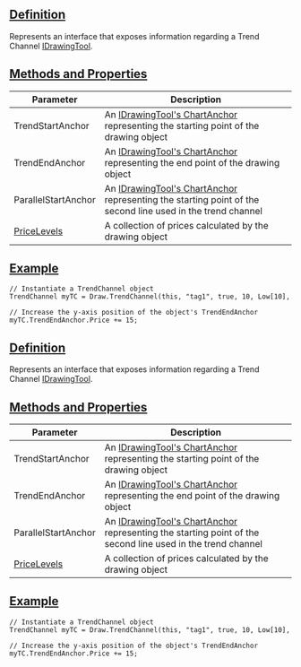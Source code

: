 ## [Definition](https://developer.ninjatrader.com/docs/desktop/trendchannel\#definition)

Represents an interface that exposes information regarding a Trend Channel [IDrawingTool](https://developer.ninjatrader.com/docs/desktop/idrawingtool).

## [Methods and Properties](https://developer.ninjatrader.com/docs/desktop/trendchannel\#methods-and-properties)

| Parameter | Description |
| --- | --- |
| TrendStartAnchor | An [IDrawingTool's ChartAnchor](https://developer.ninjatrader.com/docs/desktop/chartanchor) representing the starting point of the drawing object |
| TrendEndAnchor | An [IDrawingTool's ChartAnchor](https://developer.ninjatrader.com/docs/desktop/chartanchor) representing the end point of the drawing object |
| ParallelStartAnchor | An [IDrawingTool's ChartAnchor](https://developer.ninjatrader.com/docs/desktop/chartanchor) representing the starting point of the second line used in the trend channel |
| [PriceLevels](https://developer.ninjatrader.com/docs/desktop/pricelevels) | A collection of prices calculated by the drawing object |

## [Example](https://developer.ninjatrader.com/docs/desktop/trendchannel\#example)

```jsx-150469391 csharp
// Instantiate a TrendChannel object
TrendChannel myTC = Draw.TrendChannel(this, "tag1", true, 10, Low[10], 0, High[0], 10, High[10] + 5 * TickSize);

// Increase the y-axis position of the object's TrendEndAnchor
myTC.TrendEndAnchor.Price += 15;

```

## [Definition](https://developer.ninjatrader.com/docs/desktop/trendchannel\#definition)

Represents an interface that exposes information regarding a Trend Channel [IDrawingTool](https://developer.ninjatrader.com/docs/desktop/idrawingtool).

## [Methods and Properties](https://developer.ninjatrader.com/docs/desktop/trendchannel\#methods-and-properties)

| Parameter | Description |
| --- | --- |
| TrendStartAnchor | An [IDrawingTool's ChartAnchor](https://developer.ninjatrader.com/docs/desktop/chartanchor) representing the starting point of the drawing object |
| TrendEndAnchor | An [IDrawingTool's ChartAnchor](https://developer.ninjatrader.com/docs/desktop/chartanchor) representing the end point of the drawing object |
| ParallelStartAnchor | An [IDrawingTool's ChartAnchor](https://developer.ninjatrader.com/docs/desktop/chartanchor) representing the starting point of the second line used in the trend channel |
| [PriceLevels](https://developer.ninjatrader.com/docs/desktop/pricelevels) | A collection of prices calculated by the drawing object |

## [Example](https://developer.ninjatrader.com/docs/desktop/trendchannel\#example)

```jsx-150469391 csharp
// Instantiate a TrendChannel object
TrendChannel myTC = Draw.TrendChannel(this, "tag1", true, 10, Low[10], 0, High[0], 10, High[10] + 5 * TickSize);

// Increase the y-axis position of the object's TrendEndAnchor
myTC.TrendEndAnchor.Price += 15;

```